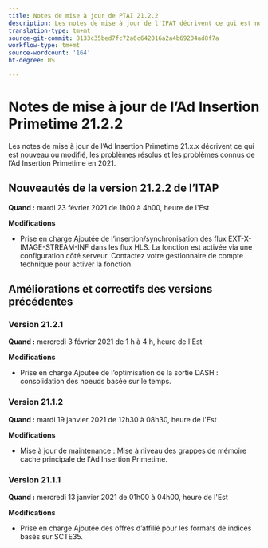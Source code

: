 ```yaml
---
title: Notes de mise à jour de PTAI 21.2.2
description: Les notes de mise à jour de l'IPAT décrivent ce qui est nouveau ou modifié, les problèmes résolus et connus de l'Ad Insertion Primetime en 2021.
translation-type: tm+mt
source-git-commit: 8133c35bed7fc72a6c642016a2a4b69204ad8f7a
workflow-type: tm+mt
source-wordcount: '164'
ht-degree: 0%

---
```



# Notes de mise à jour de l’Ad Insertion Primetime 21.2.2

Les notes de mise à jour de l’Ad Insertion Primetime 21.x.x décrivent ce qui est nouveau ou modifié, les problèmes résolus et les problèmes connus de l’Ad Insertion Primetime en 2021.

## Nouveautés de la version 21.2.2 de l’ITAP

**Quand :** mardi 23 février 2021 de 1h00 à 4h00, heure de l&#39;Est

**Modifications**

* Prise en charge Ajoutée de l’insertion/synchronisation des flux EXT-X-IMAGE-STREAM-INF dans les flux HLS. La fonction est activée via une configuration côté serveur. Contactez votre gestionnaire de compte technique pour activer la fonction.

## Améliorations et correctifs des versions précédentes

### Version 21.2.1

**Quand :** mercredi 3 février 2021 de 1 h à 4 h, heure de l&#39;Est

**Modifications**

* Prise en charge Ajoutée de l’optimisation de la sortie DASH : consolidation des noeuds basée sur le temps.

### Version 21.1.2

**Quand :** mardi 19 janvier 2021 de 12h30 à 08h30, heure de l&#39;Est

**Modifications**

* Mise à jour de maintenance : Mise à niveau des grappes de mémoire cache principale de l&#39;Ad Insertion Primetime.

### Version 21.1.1

**Quand :** mercredi 13 janvier 2021 de 01h00 à 04h00, heure de l&#39;Est

**Modifications**

* Prise en charge Ajoutée des offres d’affilié pour les formats de indices basés sur SCTE35.
